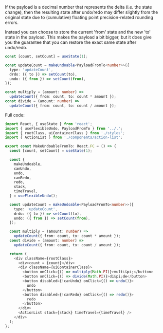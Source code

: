 If the payload is a decimal number that represents the delta (i.e. the state change), then the resulting state after undo/redo may differ slightly from the original state due to (cumulative) floating point precision-related rounding errors.

Instead you can choose to store the current 'from' state and the new 'to' state in the payload. This makes the payload a bit bigger, but it does give you the guarantee that you can restore the exact same state after undo/redo.

```typescript
const [count, setCount] = useState(1);

const updateCount = makeUndoable<PayloadFromTo<number>>({
  type: 'updateCount',
  drdo: ({ to }) => setCount(to),
  undo: ({ from }) => setCount(from),
});

const multiply = (amount: number) =>
  updateCount({ from: count, to: count * amount });
const divide = (amount: number) =>
  updateCount({ from: count, to: count / amount });
```

Full code:

```typescript
import React, { useState } from 'react';
import { useFlexibleUndo, PayloadFromTo } from '../.';
import { rootClass, uiContainerClass } from './styles';
import { ActionList } from './components/action-list';

export const MakeUndoableFromTo: React.FC = () => {
  const [count, setCount] = useState(1);

  const {
    makeUndoable,
    canUndo,
    undo,
    canRedo,
    redo,
    stack,
    timeTravel,
  } = useFlexibleUndo();

  const updateCount = makeUndoable<PayloadFromTo<number>>({
    type: 'updateCount',
    drdo: ({ to }) => setCount(to),
    undo: ({ from }) => setCount(from),
  });

  const multiply = (amount: number) =>
    updateCount({ from: count, to: count * amount });
  const divide = (amount: number) =>
    updateCount({ from: count, to: count / amount });

  return (
    <div className={rootClass}>
      <div>count = {count}</div>
      <div className={uiContainerClass}>
        <button onClick={() => multiply(Math.PI)}>multi&pi;</button>
        <button onClick={() => divide(Math.PI)}>di&pi;de</button>
        <button disabled={!canUndo} onClick={() => undo()}>
          undo
        </button>
        <button disabled={!canRedo} onClick={() => redo()}>
          redo
        </button>
      </div>
      <ActionList stack={stack} timeTravel={timeTravel} />
    </div>
  );
};
```
